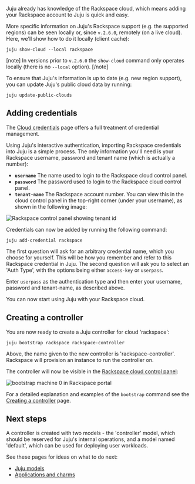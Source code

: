 <!--
Todo:
- Review required
-->

Juju already has knowledge of the Rackspace cloud, which means adding your Rackspace account to Juju is quick and easy.

More specific information on Juju's Rackspace support (e.g. the supported regions) can be seen locally or, since `v.2.6.0`, remotely (on a live cloud). Here, we'll show how to do it locally (client cache):

```text
juju show-cloud --local rackspace
```

[note]
In versions prior to `v.2.6.0` the `show-cloud` command only operates locally (there is no `--local` option).
[/note]

To ensure that Juju's information is up to date (e.g. new region support), you can update Juju's public cloud data by running:

```text
juju update-public-clouds
```

<h2 id="heading--adding-credentials">Adding credentials</h2>

The [Cloud credentials](/t/credentials/1112) page offers a full treatment of credential management.

Using Juju's interactive authentication, importing Rackspace credentials into Juju is a simple process. The only information you'll need is your Rackspace username, password and tenant name (which is actually a number):

- **`username`** The name used to login to the Rackspace cloud control panel.
- **`password`** The password used to login to the Rackspace cloud control panel.
- **`tenant-name`** The Rackspace account number. You can view this in the cloud control panel in the top-right corner (under your username), as shown in the following image:

![Rackspace control panel showing tenant id](https://assets.ubuntu.com/v1/ec435490-config-rackspace_tenant_id.png)

Credentials can now be added by running the following command:

``` text
juju add-credential rackspace
```

The first question will ask for an arbitrary credential name, which you choose for yourself. This will be how you remember and refer to this Rackspace credential in Juju. The second question will ask you to select an 'Auth Type', with the options being either `access-key` or `userpass`.

Enter `userpass` as the authentication type and then enter your username, password and tenant-name, as described above.

You can now start using Juju with your Rackspace cloud.

<h2 id="heading--creating-a-controller">Creating a controller</h2>

You are now ready to create a Juju controller for cloud 'rackspace':

``` text
juju bootstrap rackspace rackspace-controller
```

Above, the name given to the new controller is 'rackspace-controller'. Rackspace will provision an instance to run the controller on.

The controller will now be visible in the [Rackspace cloud control panel](https://mycloud.rackspace.com):

![bootstrap machine 0 in Rackspace portal](https://assets.ubuntu.com/v1/259ef4ad-config-rackspace_portal-machine_0.png)

For a detailed explanation and examples of the `bootstrap` command see the [Creating a controller](/t/creating-a-controller/1108) page.

<h2 id="heading--next-steps">Next steps</h2>

A controller is created with two models - the 'controller' model, which should be reserved for Juju's internal operations, and a model named 'default', which can be used for deploying user workloads.

See these pages for ideas on what to do next:

- [Juju models](/t/models/1155)
- [Applications and charms](/t/applications-and-charms/1034)
